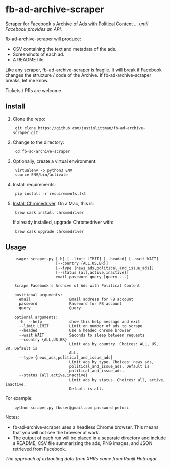 # fb-ad-archive-scraper
Scraper for Facebook's [Archive of Ads with Political Content](https://www.facebook.com/politicalcontentads) _... until Facebook provides an API._

fb-ad-archive-scraper will produce:
* CSV containing the text and metadata of the ads.
* Screenshots of each ad.
* A README file.

Like any scraper, fb-ad-archive-scraper is fragile. It will break if Facebook changes the structure / code of the 
Archive. If fb-ad-archive-scraper breaks, let me know.

Tickets / PRs are welcome.

## Install
1. Clone the repo:

        git clone https://github.com/justinlittman/fb-ad-archive-scraper.git

2. Change to the directory:

        cd fb-ad-archive-scraper

3. Optionally, create a virtual environment:

        virtualenv -p python3 ENV
        source ENV/bin/activate
        
4. Install requirements:

        pip install -r requirements.txt
        
5. [Install Chromedriver](https://sites.google.com/a/chromium.org/chromedriver/). On a Mac, this is:

        brew cask install chromedriver
        
   If already installed, upgrade Chromedriver with:

        brew cask upgrade chromedriver
        
## Usage

        usage: scraper.py [-h] [--limit LIMIT] [--headed] [--wait WAIT]
                          [--country {ALL,US,BR}]
                          [--type {news_ads,political_and_issue_ads}]
                          [--status {all,active,inactive}]
                          email password query [query ...]
        
        Scrape Facebook's Archive of Ads with Political Content
        
        positional arguments:
          email                 Email address for FB account
          password              Password for FB account
          query                 Query
        
        optional arguments:
          -h, --help            show this help message and exit
          --limit LIMIT         Limit on number of ads to scrape
          --headed              Use a headed chrome browser
          --wait WAIT           Seconds to sleep between requests
          --country {ALL,US,BR}
                                Limit ads by country. Choices: ALL, US, BR. Default is
                                ALL.
          --type {news_ads,political_and_issue_ads}
                                Limit ads by type. Choices: news_ads,
                                political_and_issue_ads. Default is
                                political_and_issue_ads.
          --status {all,active,inactive}
                                Limit ads by status. Choices: all, active, inactive.
                                Default is all.
                          
For example:

        python scraper.py fbuser@gmail.com password pelosi
        
Notes:
* fb-ad-archive-scraper uses a headless Chrome browser. This means that you will not see the browser at work.
* The output of each run will be placed in a separate directory and include a README, CSV file summarizing the ads, PNG images, and JSON retrieved from Facebook.

_The approach of extracting data from XHRs came from Ranjit Hatnagar._